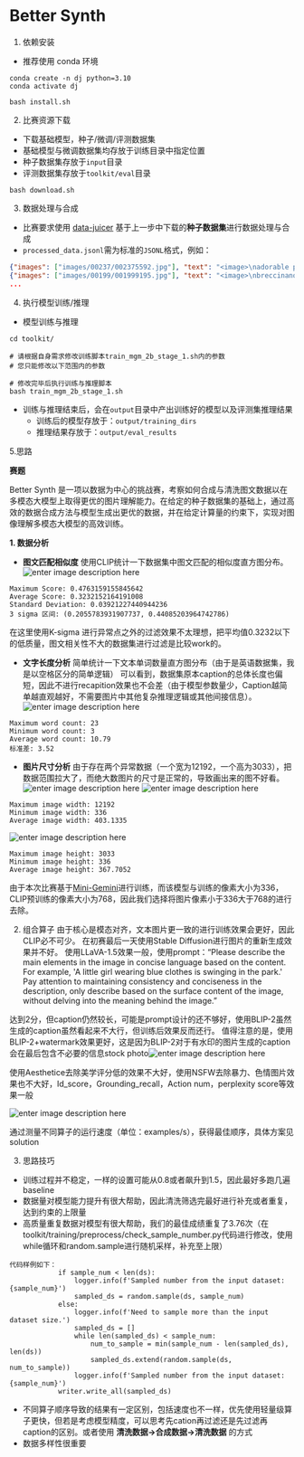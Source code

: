 # Better Synth 

1. 依赖安装
- 推荐使用 conda 环境
```shell
conda create -n dj python=3.10
conda activate dj

bash install.sh
```

2. 比赛资源下载
- 下载基础模型，种子/微调/评测数据集
- 基础模型与微调数据集均存放于训练目录中指定位置
- 种子数据集存放于`input`目录
- 评测数据集存放于`toolkit/eval`目录
```shell
bash download.sh
```

3. 数据处理与合成
- 比赛要求使用 [data-juicer](https://github.com/modelscope/data-juicer) 基于上一步中下载的**种子数据集**进行数据处理与合成
- `processed_data.jsonl`需为标准的`JSONL`格式，例如：
```json lines
{"images": ["images/00237/002375592.jpg"], "text": "<image>\nadorable pink and gray elephant themed party favour boxes with tissue fillers <|__dj__eoc|>", "id": "002375592"}
{"images": ["images/00199/001999195.jpg"], "text": "<image>\nbreccinano adult dog food for all ages with turkey, lamb and venisi <|__dj__eoc|>", "id": "001999195"}
...
```

4. 执行模型训练/推理
- 模型训练与推理
```shell
cd toolkit/

# 请根据自身需求修改训练脚本train_mgm_2b_stage_1.sh内的参数
# 您只能修改以下范围内的参数

# 修改完毕后执行训练与推理脚本
bash train_mgm_2b_stage_1.sh
```
- 训练与推理结束后，会在`output`目录中产出训练好的模型以及评测集推理结果
  - 训练后的模型存放于：`output/training_dirs`
  - 推理结果存放于：`output/eval_results`

5.思路

<b><font class=center>赛题</font></b>

Better Synth 是一项以数据为中心的挑战赛，考察如何合成与清洗图文数据以在多模态大模型上取得更优的图片理解能力。在给定的种子数据集的基础上，通过高效的数据合成方法与模型生成出更优的数据，并在给定计算量的约束下，实现对图像理解多模态大模型的高效训练。

 <b>1. 数据分析</b>
  - <b>图文匹配相似度</b>
 使用CLIP统计一下数据集中图文匹配的相似度直方图分布。
 ![enter image description here](https://tianchi-public.oss-cn-hangzhou.aliyuncs.com/public/files/forum/172623128877543621726231288775_hb36njifnu.jpeg)

```
Maximum Score: 0.4763159155845642
Average Score: 0.3232152164191008
Standard Deviation: 0.03921227440944236
3 sigma 区间: (0.2055783931907737, 0.44085203964742786)
```

在这里使用K-sigma 进行异常点之外的过滤效果不太理想，把平均值0.3232以下的低质量，图文相关性不大的数据集进行过滤是比较work的。

  - <b>文字长度分析</b>
  简单统计一下文本单词数量直方图分布（由于是英语数据集，我是以空格区分的简单逻辑）
  可以看到，数据集原本caption的总体长度也偏短，因此不进行recapition效果也不会差（由于模型参数量少，Caption越简单越直观越好，不需要图片中其他复杂推理逻辑或其他间接信息）。
  ![enter image description here](https://tianchi-public.oss-cn-hangzhou.aliyuncs.com/public/files/forum/172623158123115971726231581231_fllwxhmdxh.jpeg)

```
Maximum word count: 23
Minimum word count: 3
Average word count: 10.79
标准差: 3.52
```

  - <b>图片尺寸分析</b>
  由于存在两个异常数据（一个宽为12192，一个高为3033），把数据范围拉大了，而绝大数图片的尺寸是正常的，导致画出来的图不好看。
  ![enter image description here](https://tianchi-public.oss-cn-hangzhou.aliyuncs.com/public/files/forum/172623285697282141726232856972_mecmq0gazl.png)
  ![enter image description here](https://tianchi-public.oss-cn-hangzhou.aliyuncs.com/public/files/forum/172624003140119171726240031401_giauiehhfz.png)
```
Maximum image width: 12192
Minimum image width: 336
Average image width: 403.1335
```

![enter image description here](https://tianchi-public.oss-cn-hangzhou.aliyuncs.com/public/files/forum/172624000503758171726240005037_ac2wj1rqbs.png)

```
Maximum image height: 3033
Minimum image height: 336
Average image height: 367.7052
```
由于本次比赛基于[Mini-Gemini](https://github.com/dvlab-research/MGM?spm=a2c22.12281978.0.0.376b2c2bOxjWmv)进行训练，而该模型与训练的像素大小为336，CLIP预训练的像素大小为768，因此我们选择将图片像素小于336大于768的进行去除。
 
 2. 组合算子
 由于核心是模态对齐，文本图片更一致的进行训练效果会更好，因此CLIP必不可少。
 在初赛最后一天使用Stable Diffusion进行图片的重新生成效果并不好。
 使用LLaVA-1.5效果一般，使用prompt：“Please describe the main elements in the image in concise language based on the content. For example, 'A little girl wearing blue clothes is swinging in the park.' Pay attention to maintaining consistency and conciseness in the description, only describe based on the surface content of the image, without delving into the meaning behind the image.”

达到2分，但caption仍然较长，可能是prompt设计的还不够好，使用BLIP-2虽然生成的caption虽然看起来不大行，但训练后效果反而还行。
 值得注意的是，使用BLIP-2+watermark效果更好，这是因为BLIP-2对于有水印的图片生成的caption会在最后包含不必要的信息stock photo![enter image description here](https://tianchi-public.oss-cn-hangzhou.aliyuncs.com/public/files/forum/172623969726649371726239697266_rvyny5y5cf.jpeg)

使用Aesthetice去除美学评分低的效果不大好，使用NSFW去除暴力、色情图片效果也不大好，Id_score，Grounding_recall，Action num，perplexity score等效果一般

![enter image description here](https://tianchi-public.oss-cn-hangzhou.aliyuncs.com/public/files/forum/172630001664645271726300016646_7jztugddfz.jpeg)

通过测量不同算子的运行速度（单位：examples/s），获得最佳顺序，具体方案见solution

3. 思路技巧
 - 训练过程并不稳定，一样的设置可能从0.8或者飙升到1.5，因此最好多跑几遍baseline
 -  数据量对模型能力提升有很大帮助，因此清洗筛选完最好进行补充或者重复，达到约束的上限量
 -  高质量重复数据对模型有很大帮助，我们的最佳成绩重复了3.76次（在toolkit/training/preprocess/check_sample_number.py代码进行修改，使用while循环和random.sample进行随机采样，补充至上限）
```
代码样例如下：
            if sample_num < len(ds):
                logger.info(f'Sampled number from the input dataset: {sample_num}')
                sampled_ds = random.sample(ds, sample_num)
            else:
                logger.info(f'Need to sample more than the input dataset size.')
                sampled_ds = []
                while len(sampled_ds) < sample_num:
                    num_to_sample = min(sample_num - len(sampled_ds), len(ds))
                    sampled_ds.extend(random.sample(ds, num_to_sample))
                logger.info(f'Sampled number from the input dataset: {sample_num}')
            writer.write_all(sampled_ds)
```
 - 不同算子顺序导致的结果有一定区别，包括速度也不一样，优先使用轻量级算子更快，但若是考虑模型精度，可以思考先cation再过滤还是先过滤再caption的区别。或者使用 <b>清洗数据→合成数据→清洗数据</b> 的方式
 - 数据多样性很重要